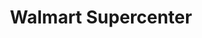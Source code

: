 ---
title: "Walmart Supercenter"
url: /chattanooga/walmart-supercenter-greenway-view-drive/
shop: supermarket
---